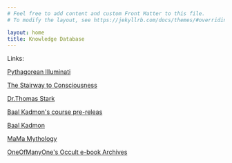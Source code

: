 ```yaml
---
# Feel free to add content and custom Front Matter to this file.
# To modify the layout, see https://jekyllrb.com/docs/themes/#overriding-theme-defaults

layout: home
title: Knowledge Database
---
```


Links:

[Pythagorean Illuminati][armageddon]

[The Stairway to Consciousness][featured-book] 

[Dr.Thomas Stark](https://www.amazon.com/Dr.-Thomas-Stark/e/B075J9RNJP)

[Baal Kadmon's course pre-releas][featured-page]

[Baal Kadmon](https://baalkadmon.com/)

[MaMa Mythology][featured-site]

[OneOfManyOne's Occult e-book Archives][featured-archive]

[featured-book]: https://www.amazon.com/gp/aw/d/B07KY6QGN6
[featured-page]: https://www.occultcourses.com/predemon 
[featured-site]: https://mamamythology.com/
[featured-archive]: https://justpaste.it/WiLdOccultEbooks/
[armageddon]: https://armageddonconspiracy.co.uk/
